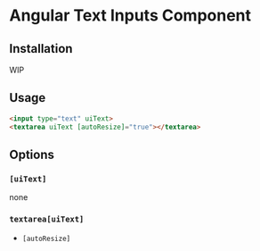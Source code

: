 # Angular Text Inputs Component 

## Installation

WIP


## Usage

```html
<input type="text" uiText>
<textarea uiText [autoResize]="true"></textarea>
```


## Options

### `[uiText]`

none

### `textarea[uiText]`

* `[autoResize]`
